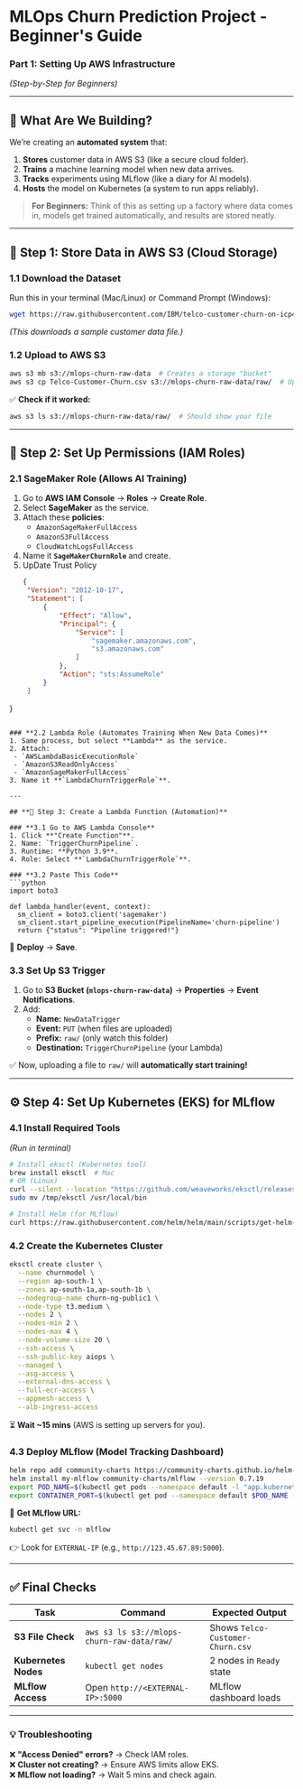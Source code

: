 # **MLOps Churn Prediction Project - Beginner's Guide**  
### **Part 1: Setting Up AWS Infrastructure**  
*(Step-by-Step for Beginners)*  

---

## **📌 What Are We Building?**  
We’re creating an **automated system** that:  
1. **Stores** customer data in AWS S3 (like a secure cloud folder).  
2. **Trains** a machine learning model when new data arrives.  
3. **Tracks** experiments using MLflow (like a diary for AI models).  
4. **Hosts** the model on Kubernetes (a system to run apps reliably).  

> **For Beginners:** Think of this as setting up a factory where data comes in, models get trained automatically, and results are stored neatly.  

---

## **🚀 Step 1: Store Data in AWS S3 (Cloud Storage)**  

### **1.1 Download the Dataset**  
Run this in your terminal (Mac/Linux) or Command Prompt (Windows):  
```bash
wget https://raw.githubusercontent.com/IBM/telco-customer-churn-on-icp4d/master/data/Telco-Customer-Churn.csv
```
*(This downloads a sample customer data file.)*  

### **1.2 Upload to AWS S3**  
```bash
aws s3 mb s3://mlops-churn-raw-data  # Creates a storage "bucket"
aws s3 cp Telco-Customer-Churn.csv s3://mlops-churn-raw-data/raw/  # Uploads file
```
✅ **Check if it worked:**  
```bash
aws s3 ls s3://mlops-churn-raw-data/raw/  # Should show your file
```

---

## **🔐 Step 2: Set Up Permissions (IAM Roles)**  

### **2.1 SageMaker Role (Allows AI Training)**  
1. Go to **AWS IAM Console** → **Roles** → **Create Role**.  
2. Select **SageMaker** as the service.  
3. Attach these **policies**:  
   - `AmazonSageMakerFullAccess`  
   - `AmazonS3FullAccess`  
   - `CloudWatchLogsFullAccess`  
4. Name it **`SageMakerChurnRole`** and create.
5. UpDate Trust Policy
   ```json
   {
    "Version": "2012-10-17",
    "Statement": [
        {
            "Effect": "Allow",
            "Principal": {
                "Service": [
                    "sagemaker.amazonaws.com",
                    "s3.amazonaws.com"
                ]
            },
            "Action": "sts:AssumeRole"
        }
    ]
  }
  ```

### **2.2 Lambda Role (Automates Training When New Data Comes)**  
1. Same process, but select **Lambda** as the service.  
2. Attach:  
   - `AWSLambdaBasicExecutionRole`  
   - `AmazonS3ReadOnlyAccess`  
   - `AmazonSageMakerFullAccess`  
3. Name it **`LambdaChurnTriggerRole`**.  

---

## **🤖 Step 3: Create a Lambda Function (Automation)**  

### **3.1 Go to AWS Lambda Console**  
1. Click **"Create Function"**.  
2. Name: `TriggerChurnPipeline`.  
3. Runtime: **Python 3.9**.  
4. Role: Select **`LambdaChurnTriggerRole`**.  

### **3.2 Paste This Code**  
```python
import boto3

def lambda_handler(event, context):
    sm_client = boto3.client('sagemaker')
    sm_client.start_pipeline_execution(PipelineName='churn-pipeline')
    return {"status": "Pipeline triggered!"}
```
📌 **Deploy** → **Save**.  

### **3.3 Set Up S3 Trigger**  
1. Go to **S3 Bucket (`mlops-churn-raw-data`)** → **Properties** → **Event Notifications**.  
2. Add:  
   - **Name:** `NewDataTrigger`  
   - **Event:** `PUT` (when files are uploaded)  
   - **Prefix:** `raw/` (only watch this folder)  
   - **Destination:** `TriggerChurnPipeline` (your Lambda)  

✅ Now, uploading a file to `raw/` will **automatically start training!**  

---

## **⚙️ Step 4: Set Up Kubernetes (EKS) for MLflow**  

### **4.1 Install Required Tools**  
*(Run in terminal)*  
```bash
# Install eksctl (Kubernetes tool)
brew install eksctl  # Mac
# OR (Linux)
curl --silent --location "https://github.com/weaveworks/eksctl/releases/latest/download/eksctl_$(uname -s)_amd64.tar.gz" | tar xz -C /tmp
sudo mv /tmp/eksctl /usr/local/bin

# Install Helm (for MLflow)
curl https://raw.githubusercontent.com/helm/helm/main/scripts/get-helm-3 | bash
```

### **4.2 Create the Kubernetes Cluster**  
```bash
eksctl create cluster \
  --name churnmodel \
  --region ap-south-1 \
  --zones ap-south-1a,ap-south-1b \
  --nodegroup-name churn-ng-public1 \
  --node-type t3.medium \
  --nodes 2 \
  --nodes-min 2 \
  --nodes-max 4 \
  --node-volume-size 20 \
  --ssh-access \
  --ssh-public-key aiops \
  --managed \
  --asg-access \
  --external-dns-access \
  --full-ecr-access \
  --appmesh-access \
  --alb-ingress-access
```
⏳ **Wait ~15 mins** (AWS is setting up servers for you).  

### **4.3 Deploy MLflow (Model Tracking Dashboard)**  
```bash
helm repo add community-charts https://community-charts.github.io/helm-charts
helm install my-mlflow community-charts/mlflow --version 0.7.19
export POD_NAME=$(kubectl get pods --namespace default -l "app.kubernetes.io/name=mlflow,app.kubernetes.io/instance=my-mlflow" -o jsonpath="{.items[0].metadata.name}")
export CONTAINER_PORT=$(kubectl get pod --namespace default $POD_NAME -o jsonpath="{.spec.containers[0].ports[0].containerPort}")
```
🔗 **Get MLflow URL:**  
```bash
kubectl get svc -n mlflow
```
👉 Look for `EXTERNAL-IP` (e.g., `http://123.45.67.89:5000`).  

---

## **✅ Final Checks**  

| Task | Command | Expected Output |
|------|---------|-----------------|
| **S3 File Check** | `aws s3 ls s3://mlops-churn-raw-data/raw/` | Shows `Telco-Customer-Churn.csv` |
| **Kubernetes Nodes** | `kubectl get nodes` | 2 nodes in `Ready` state |
| **MLflow Access** | Open `http://<EXTERNAL-IP>:5000` | MLflow dashboard loads |

---

### **💡 Troubleshooting**  
❌ **"Access Denied" errors?** → Check IAM roles.  
❌ **Cluster not creating?** → Ensure AWS limits allow EKS.  
❌ **MLflow not loading?** → Wait 5 mins and check again.  

